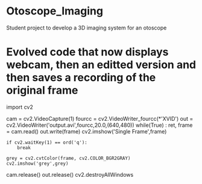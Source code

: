 # Otoscope_Imaging
Student project to develop a 3D imaging system for an otoscope
# Evolved code that now displays webcam, then an editted version and then saves a recording of the original frame

import cv2

cam = cv2.VideoCapture(1)
fourcc = cv2.VideoWriter_fourcc(*'XVID')
out = cv2.VideoWriter('output.avi',fourcc,20.0,(640,480))
while(True) :
    ret, frame = cam.read()
    out.write(frame)
    cv2.imshow('Single Frame',frame)
    
    if cv2.waitKey(1) == ord('q'):
        break
    
    grey = cv2.cvtColor(frame, cv2.COLOR_BGR2GRAY)
    cv2.imshow('grey',grey)
cam.release()
out.release()
cv2.destroyAllWindows
